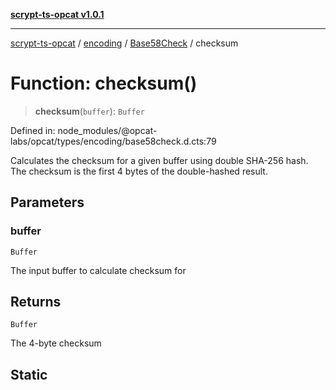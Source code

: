 [**scrypt-ts-opcat v1.0.1**](../../../../../README.md)

***

[scrypt-ts-opcat](../../../../../README.md) / [encoding](../../../README.md) / [Base58Check](../README.md) / checksum

# Function: checksum()

> **checksum**(`buffer`): `Buffer`

Defined in: node\_modules/@opcat-labs/opcat/types/encoding/base58check.d.cts:79

Calculates the checksum for a given buffer using double SHA-256 hash.
The checksum is the first 4 bytes of the double-hashed result.

## Parameters

### buffer

`Buffer`

The input buffer to calculate checksum for

## Returns

`Buffer`

The 4-byte checksum

## Static
